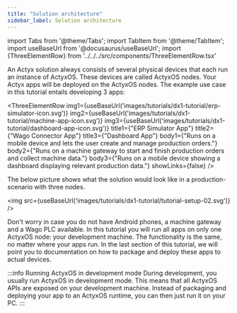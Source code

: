 ```yaml
---
title: "Solution architecture"
sidebar_label: Solution architecture
---
```


import Tabs from '@theme/Tabs';
import TabItem from '@theme/TabItem';
import useBaseUrl from '@docusaurus/useBaseUrl';
import {ThreeElementRow} from '../../../src/components/ThreeElementRow.tsx'

An Actyx solution always consists of several physical devices that each run an instance of ActyxOS. These devices are called ActyxOS nodes. Your Actyx apps will be deployed on the ActyxOS nodes. The example use case in this tutorial entails developing 3 apps:

<ThreeElementRow
    img1={useBaseUrl('images/tutorials/dx1-tutorial/erp-simulator-icon.svg')}
    img2={useBaseUrl('images/tutorials/dx1-tutorial/machine-app-icon.svg')}
    img3={useBaseUrl('images/tutorials/dx1-tutorial/dashboard-app-icon.svg')}
    title1={"ERP Simulator App"}
    title2={"Wago Connector App"}
    title3={"Dashboard App"}
    body1={"Runs on a mobile device and lets the user create and manage production orders."}
    body2={"Runs on a machine gateway to start and finish production orders and collect machine data."}
    body3={"Runs on a mobile device showing a dashboard displaying relevant production data."}
    showLinks={false}
/>

The below picture shows what the solution would look like in a production-scenario with three nodes.

<img src={useBaseUrl('images/tutorials/dx1-tutorial/tutorial-setup-02.svg')} />

Don't worry in case you do not have Android phones, a machine gateway and a Wago PLC available. In this tutorial you will run all apps on only one ActyxOS node: your development machine. The functionality is the same, no matter where your apps run. In the last section of this tutorial, we will point you to documentation on how to package and deploy these apps to actual devices.

:::info Running ActyxOS in development mode
During development, you usually run ActyxOS in development mode. This means that all ActyxOS APIs are exposed on your development machine. Instead of packaging and deploying your app to an ActyxOS runtime, you can then just run it on your PC.
:::
